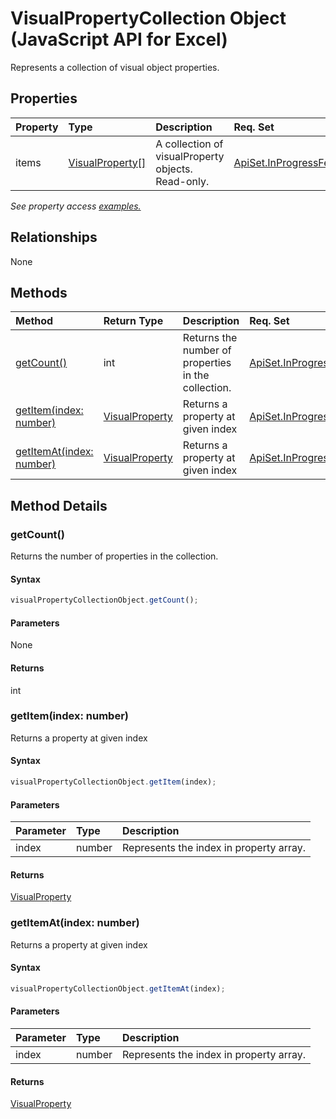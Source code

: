 # VisualPropertyCollection Object (JavaScript API for Excel)

Represents a collection of visual object properties.

## Properties

| Property	   | Type	|Description| Req. Set|
|:---------------|:--------|:----------|:----|
|items|[VisualProperty[]](visualproperty.md)|A collection of visualProperty objects. Read-only.|[ApiSet.InProgressFeatures.BiplatVisual](../requirement-sets/excel-api-requirement-sets.md)|

_See property access [examples.](#property-access-examples)_

## Relationships
None


## Methods

| Method		   | Return Type	|Description| Req. Set|
|:---------------|:--------|:----------|:----|
|[getCount()](#getcount)|int|Returns the number of properties in the collection.|[ApiSet.InProgressFeatures.BiplatVisual](../requirement-sets/excel-api-requirement-sets.md)|
|[getItem(index: number)](#getitemindex-number)|[VisualProperty](visualproperty.md)|Returns a property at given index|[ApiSet.InProgressFeatures.BiplatVisual](../requirement-sets/excel-api-requirement-sets.md)|
|[getItemAt(index: number)](#getitematindex-number)|[VisualProperty](visualproperty.md)|Returns a property at given index|[ApiSet.InProgressFeatures.BiplatVisual](../requirement-sets/excel-api-requirement-sets.md)|

## Method Details


### getCount()
Returns the number of properties in the collection.

#### Syntax
```js
visualPropertyCollectionObject.getCount();
```

#### Parameters
None

#### Returns
int

### getItem(index: number)
Returns a property at given index

#### Syntax
```js
visualPropertyCollectionObject.getItem(index);
```

#### Parameters
| Parameter	   | Type	|Description|
|:---------------|:--------|:----------|
|index|number|Represents the index in property array.|

#### Returns
[VisualProperty](visualproperty.md)

### getItemAt(index: number)
Returns a property at given index

#### Syntax
```js
visualPropertyCollectionObject.getItemAt(index);
```

#### Parameters
| Parameter	   | Type	|Description|
|:---------------|:--------|:----------|
|index|number|Represents the index in property array.|

#### Returns
[VisualProperty](visualproperty.md)
